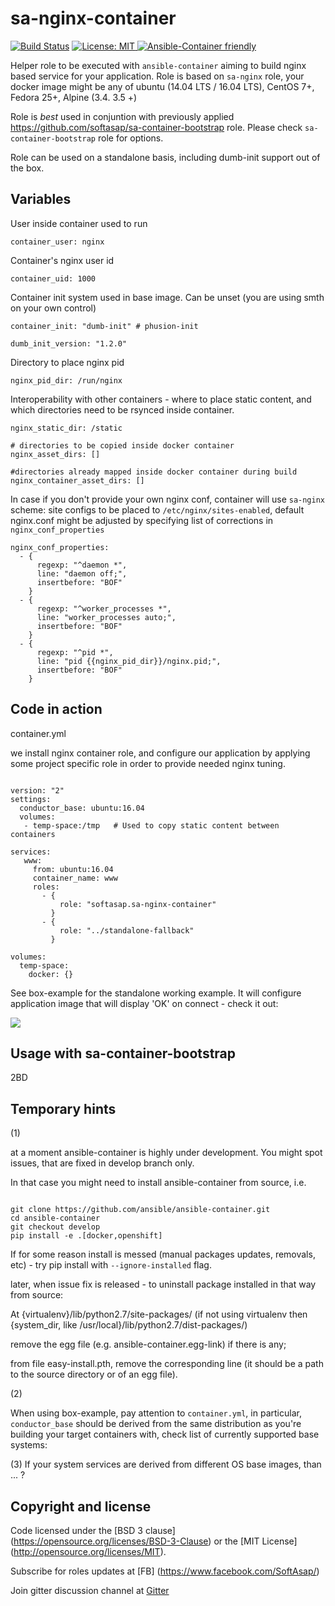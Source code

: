 sa-nginx-container
==================

[![Build Status](https://travis-ci.org/softasap/sa-nginx-container.svg?branch=master)](https://travis-ci.org/softasap/sa-nginx-container)
[![License: MIT][softasap-license-image] ][softasap-license-url]
[![Ansible-Container friendly][ansible-container-image] ][ansible-container-url]

[ansible-container-image]: https://img.shields.io/badge/ansible--container-ready-brightgreen.svg
[ansible-container-url]: http://bit.ly/ansible-container
[softasap-license-image]: https://img.shields.io/badge/License-MIT-yellow.svg
[softasap-license-url]: https://opensource.org/licenses/MIT


Helper role to be executed with `ansible-container` aiming to build nginx based service for your application. Role is based on `sa-nginx` role,
your docker image might be any of ubuntu (14.04 LTS / 16.04 LTS), CentOS 7+, Fedora 25+, Alpine (3.4. 3.5 +)

Role is _best_ used in conjuntion with previously applied https://github.com/softasap/sa-container-bootstrap role.
Please check `sa-container-bootstrap` role for options.

Role can be used on  a standalone basis, including dumb-init support out of the box.

Variables
---------

User inside container used to run
```
container_user: nginx
```

Container's nginx user id
```
container_uid: 1000
```

Container init system used in base image. Can be unset (you are using smth on your own control)

```
container_init: "dumb-init" # phusion-init

dumb_init_version: "1.2.0"
```

Directory to place nginx pid
```
nginx_pid_dir: /run/nginx
```

Interoperability with other containers - where to place static content,
and which directories need to be rsynced inside container.
```
nginx_static_dir: /static

# directories to be copied inside docker container
nginx_asset_dirs: []

#directories already mapped inside docker container during build
nginx_container_asset_dirs: []
```

In case if you don't provide your own nginx conf, container will use `sa-nginx`
scheme: site configs to be placed to `/etc/nginx/sites-enabled`, default nginx.conf
might be adjusted by specifying list of corrections in `nginx_conf_properties`

```
nginx_conf_properties:
  - {
      regexp: "^daemon *",
      line: "daemon off;",
      insertbefore: "BOF"
    }
  - {
      regexp: "^worker_processes *",
      line: "worker_processes auto;",
      insertbefore: "BOF"
    }
  - {
      regexp: "^pid *",
      line: "pid {{nginx_pid_dir}}/nginx.pid;",
      insertbefore: "BOF"
    }
```

Code in action
--------------

container.yml

we install nginx container role, and configure our application by applying some project
specific role in order to provide needed nginx tuning.


```

version: "2"
settings:
  conductor_base: ubuntu:16.04
  volumes:
   - temp-space:/tmp   # Used to copy static content between containers

services:
   www:
     from: ubuntu:16.04
     container_name: www
     roles:
       - {
           role: "softasap.sa-nginx-container"
         }
       - {
           role: "../standalone-fallback"
         }

volumes:
  temp-space:
    docker: {}

```

See box-example for the standalone working example. It will configure application
image that will display 'OK' on connect - check it out:

[![](https://github.com/play-with-docker/stacks/raw/cff22438cb4195ace27f9b15784bbb497047afa7/assets/images/button.png)](http://play-with-docker.com?stack=https://raw.githubusercontent.com/softasap/sa-nginx-container/master/box-example/ubuntu-xenial/docker-compose-try.yml)


Usage with sa-container-bootstrap
---------------------------------

2BD


Temporary hints
---------------

(1)

at a moment ansible-container is highly under development. You might spot issues, that are fixed in develop branch only.

In that case you might need to install ansible-container from source, i.e.

```shell

git clone https://github.com/ansible/ansible-container.git
cd ansible-container
git checkout develop
pip install -e .[docker,openshift]
```

If for some reason install is messed (manual packages updates, removals, etc) - try pip install with `--ignore-installed` flag.

later, when issue fix is released - to uninstall package installed in that way from source:

At {virtualenv}/lib/python2.7/site-packages/ (if not using virtualenv then {system_dir, like /usr/local}/lib/python2.7/dist-packages/)

remove the egg file (e.g. ansible-container.egg-link) if there is any;

from file easy-install.pth, remove the corresponding line (it should be a path to the source directory or of an egg file).

(2)

When using box-example, pay attention to `container.yml`, in particular, `conductor_base` should be derived
from the same distribution as you're building your target containers with, check list of currently supported base systems:


(3)
  If your system services are derived from different OS base images, than ... ?


Copyright and license
---------------------

Code licensed under the [BSD 3 clause] (https://opensource.org/licenses/BSD-3-Clause) or the [MIT License] (http://opensource.org/licenses/MIT).

Subscribe for roles updates at [FB] (https://www.facebook.com/SoftAsap/)

Join gitter discussion channel at [Gitter](https://gitter.im/softasap)
